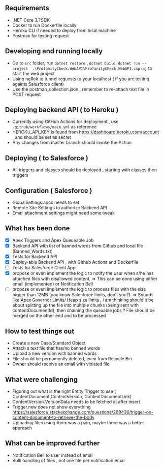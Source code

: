 ## Requirements
- .NET Core 3.1 SDK
- Docker to run Dockerfile locally
- Heroku CLI if needed to deploy from local machine
- Postman for testing request

## Developing and running locally
- Go to `src` folder, run `dotnet restore` , `dotnet build`, `dotnet run --project  .\ProfanityCheck.WebAPI\ProfanityCheck.WebAPI.csproj` to start the web project
- Using ngRok to tunnel requests to your localhost ( if you are testing againts Salesforce client)
- Use the postman_collection.json , remember to re-attach text file in POST request

## Deploying backend API ( to Heroku )
- Currently using GitHub Actions for deployment , use `.github/workflows/main.yml` as reference
- HEROKU_API_KEY is found from https://dashboard.heroku.com/account , and should be set as secret
- Any changes from master branch should invoke the Action

## Deploying ( to Salesforce )
- All triggers and classes should be deployed , starting with classes then triggers

## Configuration ( Salesforce )
- GlobalSettings.apcx needs to set 
- Remote Site Settings to authorize Backend API
- Email attachment settings might need some tweak

## What has been done
- [x] Apex Triggers and Apex Queueable Job 
- [X] Backend API with list of banned words from Github and local file (Banned_Words.txt)
- [x] Tests for Backend API 
- [X] Deploy-able Backend API , with Github Actions and Dockerfile
- [ ] Tests for Salesforce Client App
- [x] propose or even implement the logic to notify the user when s/he has attached files with disallowed content,
=> This can be done using either email (implemented) or Notification Bell
- [ ] propose or even implement the logic to process files with the size bigger than 12MB (you know Salesforce limits, don’t you?).
=> Sounds like Apex Governor Limits/ Heap size limits , I am thinking should it be about splitting up the file into multiple chunks (being sent with contentDocumentId), then chaining the queuable jobs ? File should be merged on the other end and to be processed
## How to test things out
- Create a new Case/Standard Object
- Attach a text file that has/no banned words
- Upload a new version with banned words
- File should be pernamently deleted, even from Recycle Bin
- Owner should receive an email with violated file

## What were challenging
- Figuring out what is the right Entity Trigger to use ( ContentDocument,ContentVersion, ContentDocumentLink) 
- ContentVersion.VersionData needs to be fetched at after insert
- Trigger.new does not show everything
https://salesforce.stackexchange.com/questions/268436/trigger-on-content-document-to-retrieve-the-body
- Uploading files using Apex was a pain, maybe there was a better approach


## What can be improved further
- Notification Bell to user instead of email 
- Bulk handling of files , not one file per notification email


